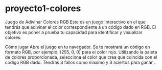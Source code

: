 # proyecto1-colores

Juego de Adivinar Colores RGB
Este es un juego interactivo en el que tendrás que adivinar el color correspondiente a un código dado en RGB. El objetivo es poner a prueba tu capacidad para identificar y visualizar colores.

Cómo jugar
Abre el juego en tu navegador.
Se te mostrará un código en formato RGB, por ejemplo, (255, 0, 0) para el color rojo.
Utilizando la paleta de colores proporcionada, selecciona el color que crea que coincida con el código RGB dado.
Tendras 3 fallos como maximo y 3 aciertos para ganar .
